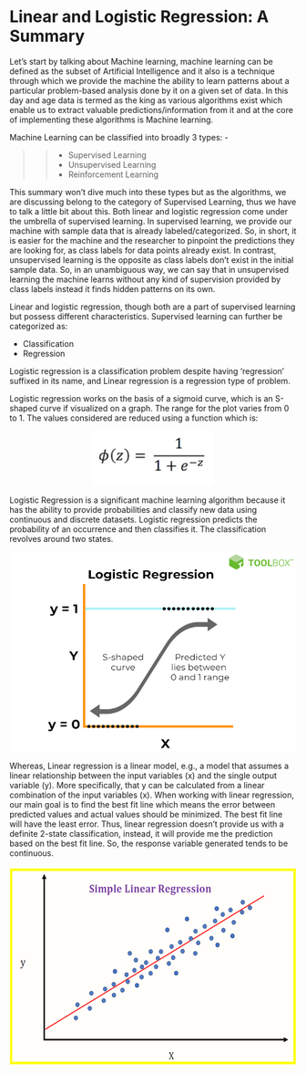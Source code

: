# Linear and Logistic Regression: A Summary
Let’s start by talking about Machine learning, machine learning can be defined as the subset of Artificial Intelligence and it also is a technique through which we provide the machine the ability to learn patterns about a particular problem-based analysis done by it on a given set of data. In this day and age data is termed as the king as various algorithms exist which enable us to extract valuable predictions/information from it and at the core of implementing these algorithms is Machine learning. 

Machine Learning can be classified into broadly 3 types: - 
>>- Supervised Learning 
>>- Unsupervised Learning 
>>- Reinforcement Learning 

This summary won’t dive much into these types but as the algorithms, we are discussing belong to the category of Supervised Learning, thus we have to talk a little bit about this. Both linear and logistic regression come under the umbrella of supervised learning. In supervised learning, we provide our machine with sample data that is already labeled/categorized. So, in short, it is easier for the machine and the researcher to pinpoint the predictions they are looking for, as class labels for data points already exist. In contrast, unsupervised learning is the opposite as class labels don’t exist in the initial sample data. So, in an unambiguous way, we can say that in unsupervised learning the machine learns without any kind of supervision provided by class labels instead it finds hidden patterns on its own.

Linear and logistic regression, though both are a part of supervised learning but possess different characteristics. Supervised learning can further be categorized as:
- Classification 
- Regression 

Logistic regression is a classification problem despite having ‘regression’ suffixed in its name, and Linear regression is a regression type of problem. 

Logistic regression works on the basis of a sigmoid curve, which is an S-shaped curve if visualized on a graph. The range for the plot varies from 0 to 1. The values considered are reduced using a function which is:

<p align="center">
<img src ="https://github.com/Saksham-Shahu/AI-LAB/blob/7f318f30d13a35dd6427366ac97edd7a081f5c57/imgs/ff.png" alt="Formula"/>
</p>

Logistic Regression is a significant machine learning algorithm because it has the ability to provide probabilities and classify new data using continuous and discrete datasets. Logistic regression predicts the probability of an occurrence and then classifies it. The classification revolves around two states. 

<p align="center">
<img src ="https://github.com/Saksham-Shahu/AI-LAB/blob/7f318f30d13a35dd6427366ac97edd7a081f5c57/imgs/logistic.png" alt="Logistic Regression Projection" width="600" height= "350" />
</p>

Whereas, Linear regression is a linear model, e.g., a model that assumes a linear relationship between the input variables (x) and the single output variable (y). More specifically, that y can be calculated from a linear combination of the input variables (x). When working with linear regression, our main goal is to find the best fit line which means the error between predicted values and actual values should be minimized. The best fit line will have the least error. Thus, linear regression doesn’t provide us with a definite 2-state classification, instead, it will provide me the prediction based on the best fit line. So, the response variable generated tends to be continuous.

<p align ="center">
<img src="https://github.com/Saksham-Shahu/AI-LAB/blob/e77d23d3bf51e0175931a592372fe3ec3874351a/imgs/LinearRegression.png" alt="Linear Regression" width="600" height="350"/>
</p>